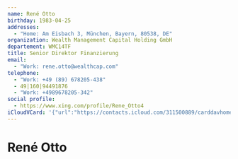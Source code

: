 ```yaml
---
name: René Otto
birthday: 1983-04-25
addresses:
  - "Home: Am Eisbach 3, München, Bayern, 80538, DE"
organization: Wealth Management Capital Holding GmbH
departement: WMC14TF
title: Senior Direktor Finanzierung
email:
  - "Work: rene.otto@wealthcap.com"
telephone:
  - "Work: +49 (89) 678205-438"
  - 49|160|94491876
  - "Work: +4989678205-342"
social profile:
  - https://www.xing.com/profile/Rene_Otto4
iCloudVCard: '{"url":"https://contacts.icloud.com/311500889/carddavhome/card/MjcxMDk3YTEtNzU2YS00MDQ2LWJiMjAtNmRiODBkYjg0YjI3.vcf","etag":"\"kmfhc5y9\"","data":"BEGIN:VCARD\r\nVERSION:3.0\r\nFN:\r\nN:Otto;René;;;\r\nUID:271097a1-756a-4046-bb20-6db80db84b27\r\nBDAY;VALUE=date:1983-04-25\r\nADR;TYPE=HOME:;;Am Eisbach 3;München;Bayern;80538;DE;\r\nWP1.X-ABLABEL:Work\r\nWP2.X-ABLABEL:Work\r\nitem0.X-ABLABEL:xing\r\nPRODID:ez-vcard 0.9.13-fc\r\nREV:2025-04-03T22:05:36Z\r\nORG:Wealth Management Capital Holding GmbH;WMC14TF\r\nTITLE:Senior Direktor Finanzierung\r\nEMAIL;TYPE=WORK:rene.otto@wealthcap.com\r\nPHOTO;VALUE=uri:https://gateway.icloud.com/contacts/311500889/ck/card/af73e\r\n 5e6c831e10671a1ebc69fbd31e3\r\nTEL;TYPE=WORK:+49 (89) 678205-438\r\nTEL:49|160|94491876\r\nTEL;TYPE=WORK:+4989678205-342\r\nitem0.X-SOCIALPROFILE;X-USER=Rene_Otto4:https://www.xing.com/profile/Rene_O\r\n tto4\r\nEND:VCARD"}'
---
```

# René Otto